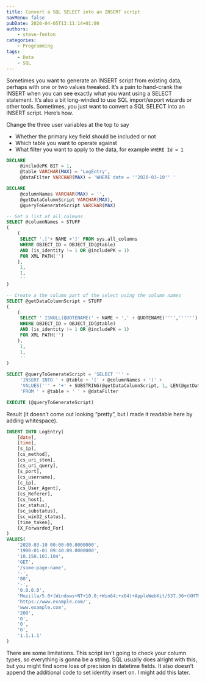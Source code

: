 ```yaml
---
title: Convert a SQL SELECT into an INSERT script
navMenu: false
pubDate: 2020-04-05T13:11:14+01:00
authors:
    - steve-fenton
categories:
    - Programming
tags:
    - Data
    - SQL
---
```


Sometimes you want to generate an INSERT script from existing data, perhaps with one or two values tweaked. It’s a pain to hand-crank the INSERT when you can see exactly what you want using a SELECT statement. It’s also a bit long-winded to use SQL import/export wizards or other tools. Sometimes, you just want to convert a SQL SELECT into an INSERT script. Here’s how.

Change the three user variables at the top to say

- Whether the primary key field should be included or not
- Which table you want to operate against
- What filter you want to apply to the data, for example `WHERE Id = 1`

```sql
DECLARE 
     @includePK BIT = 1,
     @table VARCHAR(MAX) = 'LogEntry',
     @dataFilter VARCHAR(MAX) = 'WHERE date = ''2020-03-10'' '

DECLARE 
     @columnNames VARCHAR(MAX) = '',
     @getDataColumnScript VARCHAR(MAX),
     @queryToGenerateScript VARCHAR(MAX)

-- Get a list of all colmuns
SELECT @columnNames = STUFF
(
    (
     SELECT ',['+ NAME +']' FROM sys.all_columns 
     WHERE OBJECT_ID = OBJECT_ID(@table)
     AND (is_identity != 1 OR @includePK = 1)
     FOR XML PATH('')
    ),
     1,
     1,
     ''
)

-- Create a the column part of the select using the column names
SELECT @getDataColumnScript = STUFF
(
    (
     SELECT ' ISNULL(QUOTENAME(' + NAME + ',' + QUOTENAME('''','''''') + '),' + '''NULL''' + ')+'',''' + '+' FROM sys.all_columns 
     WHERE OBJECT_ID = OBJECT_ID(@table)
     AND (is_identity != 1 OR @includePK = 1)
     FOR XML PATH('')
    ),
     1,
     1,
     ''
)

SELECT @queryToGenerateScript = 'SELECT ''' +
     'INSERT INTO ' + @table + '(' + @columnNames + ')' + 
     'VALUES(''' + '+' + SUBSTRING(@getDataColumnScript, 1, LEN(@getDataColumnScript) -5) + '+' + ''')''' + ' OutputScript ' +
     'FROM ' + @table + ' ' + @dataFilter

EXECUTE (@queryToGenerateScript)
```

Result (it doesn’t come out looking “pretty”, but I made it readable here by adding whitespace).

```sql
INSERT INTO LogEntry(
    [date],
    [time],
    [s_ip],
    [cs_method],
    [cs_uri_stem],
    [cs_uri_query],
    [s_port],
    [cs_username],
    [c_ip],
    [cs_User_Agent],
    [cs_Referer],
    [cs_host],
    [sc_status],
    [sc_substatus],
    [sc_win32_status],
    [time_taken],
    [X_Forwarded_For]
)
VALUES(
    '2020-03-10 00:00:00.0000000',
    '1900-01-01 09:40:09.0000000',
    '10.150.101.104',
    'GET',
    '/some-page-name',
    '-',
    '80',
    '-',
    '0.0.0.0',
    'Mozilla/5.0+(Windows+NT+10.0;+Win64;+x64)+AppleWebKit/537.36+(KHTML,+like+Gecko)+Chrome/80.0.3987.132+Safari/537.36',
    'https://www.example.com/',
    'www.example.com',
    '200',
    '0',
    '0',
    '0',
    '1.1.1.1'
)
```

There are some limitations. This script isn’t going to check your column types, so everything is gonna be a string. SQL usually does alright with this, but you might find some loss of precision in datetime fields. It also doesn’t append the additional code to set identity insert on. I might add this later.